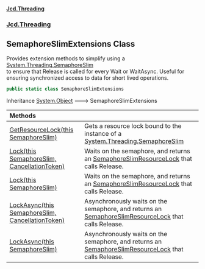 #### [Jcd.Threading](index.md 'index')
### [Jcd.Threading](Jcd.Threading.md 'Jcd.Threading')

## SemaphoreSlimExtensions Class

Provides extension methods to simplify using a [System.Threading.SemaphoreSlim](https://docs.microsoft.com/en-us/dotnet/api/System.Threading.SemaphoreSlim 'System.Threading.SemaphoreSlim')  
to ensure that Release is called for every Wait or WaitAsync. Useful for  
ensuring synchronized access to data for short lived operations.

```csharp
public static class SemaphoreSlimExtensions
```

Inheritance [System.Object](https://docs.microsoft.com/en-us/dotnet/api/System.Object 'System.Object') &#129106; SemaphoreSlimExtensions

| Methods | |
| :--- | :--- |
| [GetResourceLock(this SemaphoreSlim)](SemaphoreSlimExtensions.GetResourceLock.h1dPX+eVPpUTRJ1Gj72Y6Q.md 'Jcd.Threading.SemaphoreSlimExtensions.GetResourceLock(this System.Threading.SemaphoreSlim)') | Gets a resource lock bound to the instance of a [System.Threading.SemaphoreSlim](https://docs.microsoft.com/en-us/dotnet/api/System.Threading.SemaphoreSlim 'System.Threading.SemaphoreSlim') |
| [Lock(this SemaphoreSlim, CancellationToken)](SemaphoreSlimExtensions.Lock.lrzWlWBiCw9Z+BhVijNMVw.md 'Jcd.Threading.SemaphoreSlimExtensions.Lock(this System.Threading.SemaphoreSlim, System.Threading.CancellationToken)') | Waits on the semaphore, and returns an [SemaphoreSlimResourceLock](SemaphoreSlimResourceLock.md 'Jcd.Threading.SemaphoreSlimResourceLock') that calls Release. |
| [Lock(this SemaphoreSlim)](SemaphoreSlimExtensions.Lock.TfibVEOq4/VaWrHC7tH/rg.md 'Jcd.Threading.SemaphoreSlimExtensions.Lock(this System.Threading.SemaphoreSlim)') | Waits on the semaphore, and returns an [SemaphoreSlimResourceLock](SemaphoreSlimResourceLock.md 'Jcd.Threading.SemaphoreSlimResourceLock') that calls Release. |
| [LockAsync(this SemaphoreSlim, CancellationToken)](SemaphoreSlimExtensions.LockAsync.w5Z5NNlB0OW05M7hDmlT0w.md 'Jcd.Threading.SemaphoreSlimExtensions.LockAsync(this System.Threading.SemaphoreSlim, System.Threading.CancellationToken)') | Asynchronously waits on the semaphore, and returns an [SemaphoreSlimResourceLock](SemaphoreSlimResourceLock.md 'Jcd.Threading.SemaphoreSlimResourceLock') that calls Release. |
| [LockAsync(this SemaphoreSlim)](SemaphoreSlimExtensions.LockAsync.thM6pz8QjtVLgPqK6jAgIA.md 'Jcd.Threading.SemaphoreSlimExtensions.LockAsync(this System.Threading.SemaphoreSlim)') | Asynchronously waits on the semaphore, and returns an [SemaphoreSlimResourceLock](SemaphoreSlimResourceLock.md 'Jcd.Threading.SemaphoreSlimResourceLock') that calls Release. |
